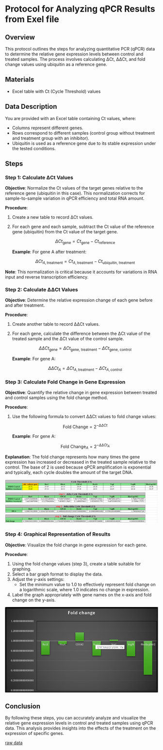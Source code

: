 # Protocol for Analyzing qPCR Results from Exel file

## Overview

This protocol outlines the steps for analyzing quantitative PCR (qPCR) data to determine the relative gene expression levels between control and treated samples. The process involves calculating ΔCt, ΔΔCt, and fold change values using ubiquitin as a reference gene.

## Materials

- Excel table with Ct (Cycle Threshold) values


## Data Description

You are provided with an Excel table containing Ct values, where:
- Columns represent different genes.
- Rows correspond to different samples (control group without treatment and treatment group with an inhibitor).
- Ubiquitin is used as a reference gene due to its stable expression under the tested conditions.

## Steps

### Step 1: Calculate ΔCt Values

**Objective**: Normalize the Ct values of the target genes relative to the reference gene (ubiquitin in this case). This normalization corrects for sample-to-sample variation in qPCR efficiency and total RNA amount.

**Procedure**:
1. Create a new table to record ΔCt values.
2. For each gene and each sample, subtract the Ct value of the reference gene (ubiquitin) from the Ct value of the target gene.

   $$\Delta Ct_{\text{gene}} = Ct_{\text{gene}} - Ct_{\text{reference}}$$

   **Example**: For gene A after treatment:
   
   $$\Delta Ct_{A, \text{treatment}} = Ct_{A, \text{treatment}} - Ct_{\text{ubiquitin, treatment}}$$

**Note**: This normalization is critical because it accounts for variations in RNA input and reverse transcription efficiency.

### Step 2: Calculate ΔΔCt Values

**Objective**: Determine the relative expression change of each gene before and after treatment.

**Procedure**:
1. Create another table to record ΔΔCt values.
2. For each gene, calculate the difference between the ΔCt value of the treated sample and the ΔCt value of the control sample.

   $$\Delta \Delta Ct_{\text{gene}} = \Delta Ct_{\text{gene, treatment}} - \Delta Ct_{\text{gene, control}}$$

   **Example**: For gene A:
   
   $$\Delta \Delta Ct_A = \Delta Ct_{A, \text{treatment}} - \Delta Ct_{A, \text{control}}$$

### Step 3: Calculate Fold Change in Gene Expression

**Objective**: Quantify the relative change in gene expression between treated and control samples using the fold change method.

**Procedure**:
1. Use the following formula to convert ΔΔCt values to fold change values:

   $$\text{Fold Change} = 2^{-\Delta \Delta Ct}$$

   **Example**: For gene A:
   
   $$\text{Fold Change}_A = 2^{-\Delta \Delta Ct_A}$$

**Explanation**: The fold change represents how many times the gene expression has increased or decreased in the treated sample relative to the control. The base of 2 is used because qPCR amplification is exponential and typically, each cycle doubles the amount of the target DNA.

![alt text](../images/qpcr%20exel%20analysis.png)

### Step 4: Graphical Representation of Results

**Objective**: Visualize the fold change in gene expression for each gene.

**Procedure**:
1. Using the fold change values (step 3), create a table suitable for graphing.
2. Select a bar graph format to display the data.
3. Adjust the y-axis settings:
   - Set the minimum value to 1.0 to effectively represent fold change on a logarithmic scale, where 1.0 indicates no change in expression.
4. Label the graph appropriately with gene names on the x-axis and fold change on the y-axis.

![alt text](../results/fold%20change%20graph%20qpcr.png)

## Conclusion

By following these steps, you can accurately analyze and visualize the relative gene expression levels in control and treated samples using qPCR data. This analysis provides insights into the effects of the treatment on the expression of specific genes.

[raw data](../Mata%20data/Excercise%20qPCR.csv)